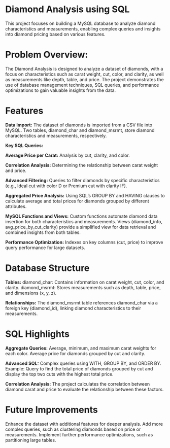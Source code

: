 # Diamond Analysis using SQL
This project focuses on building a MySQL database to analyze diamond characteristics and measurements, enabling complex queries and insights into diamond pricing based on various features.

# Problem Overview:

The Diamond Analysis is designed to analyze a dataset of diamonds, with a focus on characteristics such as carat weight, cut, color, and clarity, as well as measurements like depth, table, and price. The project demonstrates the use of database management techniques, SQL queries, and performance optimizations to gain valuable insights from the data.

# Features

**Data Import:**
The dataset of diamonds is imported from a CSV file into MySQL.
Two tables, diamond_char and diamond_msrmt, store diamond characteristics and measurements, respectively.
 
**Key SQL Queries:**

**Average Price per Carat:** Analysis by cut, clarity, and color.

**Correlation Analysis:** Determining the relationship between carat weight and price.

**Advanced Filtering:** Queries to filter diamonds by specific characteristics (e.g., Ideal cut with color D or Premium cut with clarity IF).

**Aggregated Price Analysis:** Using SQL’s GROUP BY and HAVING clauses to calculate average and total prices for diamonds grouped by different attributes.
 
**MySQL Functions and Views:**
Custom functions automate diamond data insertion for both characteristics and measurements.
Views (diamond_info, avg_price_by_cut_clarity) provide a simplified view for data retrieval and combined insights from both tables.
 
 **Performance Optimization:**
Indexes on key columns (cut, price) to improve query performance for large datasets.

# Database Structure

**Tables:**
diamond_char: Contains information on carat weight, cut, color, and clarity.
diamond_msrmt: Stores measurements such as depth, table, price, and dimensions (x, y, z).
 
 **Relationships:**
The diamond_msrmt table references diamond_char via a foreign key (diamond_id), linking diamond characteristics to their measurements.

# SQL Highlights

**Aggregate Queries:**
Average, minimum, and maximum carat weights for each color.
Average price for diamonds grouped by cut and clarity.
 
**Advanced SQL:**
Complex queries using WITH, GROUP BY, and ORDER BY.
Example: Query to find the total price of diamonds grouped by cut and display the top two cuts with the highest total price.
 
**Correlation Analysis:**
The project calculates the correlation between diamond carat and price to evaluate the relationship between these factors.

# Future Improvements
Enhance the dataset with additional features for deeper analysis.
Add more complex queries, such as clustering diamonds based on price or measurements.
Implement further performance optimizations, such as partitioning large tables.
